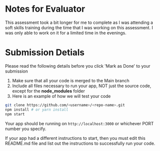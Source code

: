 # Notes for Evaluator
This assessment took a bit longer for me to complete as I was attending a soft skills training during the time that I was working on this assessment. I was only able to work on it for a limited time in the evenings.

# Submission Detials

Please read the following details before you click 'Mark as Done' to your submission

1. Make sure that all your code is merged to the Main branch
2. Include all files necessary to run your app, NOT just the source code, except for the **node_modules** folder
3. Here is an example of how we will test your code

```bash
git clone https://github.com/<username>/<repo-name>.git
npm install # or yarn install
npm start
```

Your app should be running on `http://localhost:3000` or whichever PORT number you specify.

If your app had a different instructions to start, then you must edit this README.md file and list out the instructions to successfully run your code.
